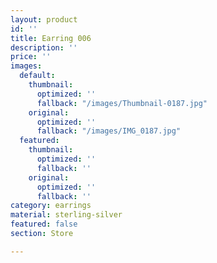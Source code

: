 ```yaml
---
layout: product
id: ''
title: Earring 006
description: ''
price: ''
images:
  default:
    thumbnail:
      optimized: ''
      fallback: "/images/Thumbnail-0187.jpg"
    original:
      optimized: ''
      fallback: "/images/IMG_0187.jpg"
  featured:
    thumbnail:
      optimized: ''
      fallback: ''
    original:
      optimized: ''
      fallback: ''
category: earrings
material: sterling-silver
featured: false
section: Store

---
```

